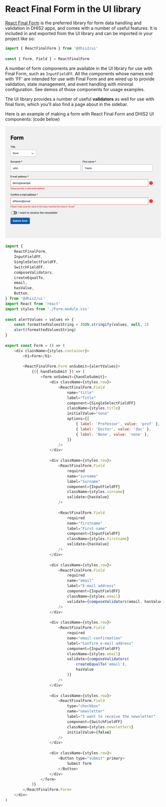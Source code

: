 # React Final Form in the UI library

[React Final Form](https://final-form.org/docs/react-final-form/getting-started) is the preferred library for form data handling and validation in DHIS2 apps, and comes with a number of useful features. It is included in and exported from the UI library and can be imported in your project like so:

```js
import { ReactFinalForm } from '@dhis2/ui'

const { Form, Field } = ReactFinalForm
```

A number of form components are available in the UI library for use with Final Form, such as `InputFieldFF`. All the components whose names end with 'FF' are intended for use with Final Form and are wired up to provide validation, state management, and event handling with minimal configuration. See demos of those components for usage examples.

The UI library provides a number of useful **validators** as well for use with final form, which you'll also find a page about in the sidebar.

Here is an example of making a form with React Final Form and DHIS2 UI components: (code below)

![A form with several fields and validation feedback shown](images/form-demo.png)

```js
import {
    ReactFinalForm,
    InputFieldFF,
    SingleSelectFieldFF,
    SwitchFieldFF,
    composeValidators,
    createEqualTo,
    email,
    hasValue,
    Button,
} from '@dhis2/ui'
import React from 'react'
import styles from './Form.module.css'

const alertValues = values => {
    const formattedValuesString = JSON.stringify(values, null, 2)
    alert(formattedValuesString)
}

export const Form = () => (
    <div className={styles.container}>
        <h1>Form</h1>

        <ReactFinalForm.Form onSubmit={alertValues}>
            {({ handleSubmit }) => (
                <form onSubmit={handleSubmit}>
                    <div className={styles.row}>
                        <ReactFinalForm.Field
                            name="title"
                            label="Title"
                            component={SingleSelectFieldFF}
                            className={styles.title}
                            initialValue="none"
                            options={[
                                { label: 'Professor', value: 'prof' },
                                { label: 'Doctor', value: 'doc' },
                                { label: 'None', value: 'none' },
                            ]}
                        />
                    </div>

                    <div className={styles.row}>
                        <ReactFinalForm.Field
                            required
                            name="surname"
                            label="Surname"
                            component={InputFieldFF}
                            className={styles.surname}
                            validate={hasValue}
                        />

                        <ReactFinalForm.Field
                            required
                            name="firstname"
                            label="First name"
                            component={InputFieldFF}
                            className={styles.firstname}
                            validate={hasValue}
                        />
                    </div>

                    <div className={styles.row}>
                        <ReactFinalForm.Field
                            required
                            name="email"
                            label="E-mail address"
                            component={InputFieldFF}
                            className={styles.email}
                            validate={composeValidators(email, hasValue)}
                        />
                    </div>

                    <div className={styles.row}>
                        <ReactFinalForm.Field
                            required
                            name="email-confirmation"
                            label="Confirm e-mail address"
                            component={InputFieldFF}
                            className={styles.email}
                            validate={composeValidators(
                                createEqualTo('email'),
                                hasValue
                            )}
                        />
                    </div>

                    <div className={styles.row}>
                        <ReactFinalForm.Field
                            type="checkbox"
                            name="newsletter"
                            label="I want to receive the newsletter"
                            component={SwitchFieldFF}
                            className={styles.newsletters}
                            initialValue={false}
                        />
                    </div>

                    <div className={styles.row}>
                        <Button type="submit" primary>
                            Submit form
                        </Button>
                    </div>
                </form>
            )}
        </ReactFinalForm.Form>
    </div>
)
```
